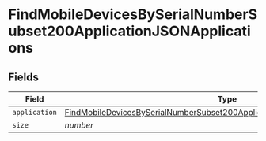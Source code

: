 # FindMobileDevicesBySerialNumberSubset200ApplicationJSONApplications


## Fields

| Field                                                                                                                                                                                       | Type                                                                                                                                                                                        | Required                                                                                                                                                                                    | Description                                                                                                                                                                                 | Example                                                                                                                                                                                     |
| ------------------------------------------------------------------------------------------------------------------------------------------------------------------------------------------- | ------------------------------------------------------------------------------------------------------------------------------------------------------------------------------------------- | ------------------------------------------------------------------------------------------------------------------------------------------------------------------------------------------- | ------------------------------------------------------------------------------------------------------------------------------------------------------------------------------------------- | ------------------------------------------------------------------------------------------------------------------------------------------------------------------------------------------- |
| `application`                                                                                                                                                                               | [FindMobileDevicesBySerialNumberSubset200ApplicationJSONApplicationsApplication](../../models/operations/findmobiledevicesbyserialnumbersubset200applicationjsonapplicationsapplication.md) | :heavy_minus_sign:                                                                                                                                                                          | N/A                                                                                                                                                                                         |                                                                                                                                                                                             |
| `size`                                                                                                                                                                                      | *number*                                                                                                                                                                                    | :heavy_minus_sign:                                                                                                                                                                          | N/A                                                                                                                                                                                         | 1                                                                                                                                                                                           |